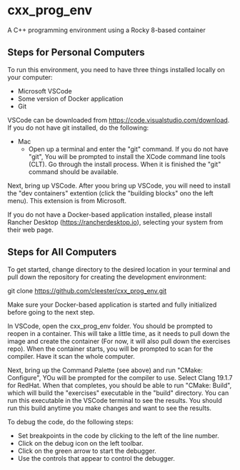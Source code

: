 # cxx_prog_env

A C++ programming environment using a Rocky 8-based container

## Steps for Personal Computers
To run this environment, you need to have three things installed locally on your computer:

* Microsoft VSCode
* Some version of Docker application
* Git

VSCode can be downloaded from https://code.visualstudio.com/download. If you do not have git installed, do the following:
* Mac
  * Open up a terminal and enter the "git" command. If you do not have "git", You will be prompted to install the XCode command line tools (CLT). Go through the install process. When it is finished the "git" command should be available.

Next, bring up VSCode. After yoou bring up VSCode, you will need to install the "dev containers" extention (click the "building blocks" ono the left menu). This extension is from Microsoft.

If you do not have a Docker-based application installed, please install Rancher Desktop (https://rancherdesktop.io), selecting your system from their web page. 

## Steps for All Computers
To get started, change directory to the desired location in your terminal and pull down the repository for creating the development environment:

git clone https://github.com/cleester/cxx_prog_env.git

Make sure your Docker-based application is started and fully initialized before going to the next step.

In VSCode, open the cxx_prog_env folder. You should be prompted to reopen in a container. This will take a little time, as it needs to pull down the image and create the container (For now, it will also pull down the exercises repo). When the container starts, you will be prompted to scan for the compiler. Have it scan the whole computer.

Next, bring up the Command Palette (see above) and run "CMake: Configure", YOu will be prompted for the compiler to use. Select Clang 19.1.7 for RedHat. When that completes, you should be able to run "CMake: Build", which will build the "exercises" executable in the "build" directory. You can run this executable in the VSCode terminal to see the results. You should run this build anytime you make changes and want to see the results.

To debug the code, do the following steps:
* Set breakpoints in the code by clicking to the left of the line number.
* Click on the debug icon on the left toolbar.
* Click on the green arrow to start the debugger.
* Use the controls that appear to control the debugger. 

